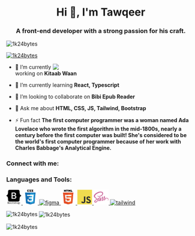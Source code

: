 <h1 align="center">Hi 👋, I'm Tawqeer</h1>
<h3 align="center">A front-end developer with a strong passion for his craft.</h3>


<p align="left"> <img src="https://komarev.com/ghpvc/?username=1k24bytes&label=Profile%20views&color=0e75b6&style=flat" alt="1k24bytes" /> </p>

<p align="left"> <a href="https://github.com/ryo-ma/github-profile-trophy"><img src="https://github-profile-trophy.vercel.app/?username=1k24bytes" alt="1k24bytes" /></a> </p>
<img align="right" alt"Error 404" width="380px" src="https://i.ibb.co/LPyYK8V/68747470733a2f2f696d672e6672656570696b2e636f6d2f667265652d766563746f722f7765622d646576656c6f706d656e.png">


- 🔭 I’m currently working on **Kitaab Waan**

- 🌱 I’m currently learning **React, Typescript**

- 👯 I’m looking to collaborate on **Bibi Epub Reader**

- 💬 Ask me about **HTML, CSS, JS, Tailwind, Bootstrap**

- ⚡ Fun fact **The first computer programmer was a woman named Ada Lovelace who wrote the first algorithm in the mid-1800s, nearly a century before the first computer was built! She's considered to be the world's first computer programmer because of her work with Charles Babbage's Analytical Engine.**

<h3 align="left">Connect with me:</h3>
<p align="left">
</p>

<h3 align="left">Languages and Tools:</h3>
<p align="left"> <a href="https://getbootstrap.com" target="_blank" rel="noreferrer"> <img src="https://raw.githubusercontent.com/devicons/devicon/master/icons/bootstrap/bootstrap-plain-wordmark.svg" alt="bootstrap" width="40" height="40"/> </a> <a href="https://www.w3schools.com/css/" target="_blank" rel="noreferrer"> <img src="https://raw.githubusercontent.com/devicons/devicon/master/icons/css3/css3-original-wordmark.svg" alt="css3" width="40" height="40"/> </a> <a href="https://www.figma.com/" target="_blank" rel="noreferrer"> <img src="https://www.vectorlogo.zone/logos/figma/figma-icon.svg" alt="figma" width="40" height="40"/> </a> <a href="https://www.w3.org/html/" target="_blank" rel="noreferrer"> <img src="https://raw.githubusercontent.com/devicons/devicon/master/icons/html5/html5-original-wordmark.svg" alt="html5" width="40" height="40"/> </a> <a href="https://developer.mozilla.org/en-US/docs/Web/JavaScript" target="_blank" rel="noreferrer"> <img src="https://raw.githubusercontent.com/devicons/devicon/master/icons/javascript/javascript-original.svg" alt="javascript" width="40" height="40"/> </a> <a href="https://sass-lang.com" target="_blank" rel="noreferrer"> <img src="https://raw.githubusercontent.com/devicons/devicon/master/icons/sass/sass-original.svg" alt="sass" width="40" height="40"/> </a> <a href="https://tailwindcss.com/" target="_blank" rel="noreferrer"> <img src="https://www.vectorlogo.zone/logos/tailwindcss/tailwindcss-icon.svg" alt="tailwind" width="40" height="40"/> </a> </p>

<p><img align="left" src="https://github-readme-stats.vercel.app/api/top-langs?username=1k24bytes&show_icons=true&locale=en&layout=compact" alt="1k24bytes" /></p>

<p>&nbsp;<img align="center" src="https://github-readme-stats.vercel.app/api?username=1k24bytes&show_icons=true&locale=en" alt="1k24bytes" /></p>

<p><img align="center" src="https://github-readme-streak-stats.herokuapp.com/?user=1k24bytes&" alt="1k24bytes" /></p>
